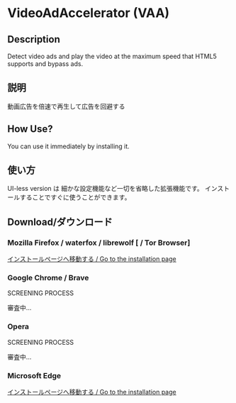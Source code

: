 # VideoAdAccelerator (VAA)

## Description

Detect video ads and play the video at the maximum speed that HTML5 supports and bypass ads.

## 説明

動画広告を倍速で再生して広告を回避する

## How Use?

You can use it immediately by installing it.

## 使い方

UI-less version は 細かな設定機能など一切を省略した拡張機能です。
インストールすることですぐに使うことができます。

## Download/ダウンロード

### Mozilla Firefox / waterfox / librewolf [ / Tor Browser]

[インストールページへ移動する / Go to the installation page](https://addons.mozilla.org/ja/firefox/addon/video-ad-accelerator-ui-less/)

### Google Chrome / Brave

SCREENING PROCESS

審査中...

### Opera

SCREENING PROCESS

審査中...

### Microsoft Edge

[インストールページへ移動する / Go to the installation page](https://microsoftedge.microsoft.com/addons/detail/video-ad-accelerator/jjafcecbkdodjcpflaaknelchfjjmpon)

<!-- This is a [Plasmo extension](https://docs.plasmo.com/) project bootstrapped with [`plasmo init`](https://www.npmjs.com/package/plasmo).

## Getting Started

First, run the development server:

```bash
pnpm dev
# or
npm run dev
```

Open your browser and load the appropriate development build. For example, if you are developing for the chrome browser, using manifest v3, use: `build/chrome-mv3-dev`.

You can start editing the popup by modifying `popup.tsx`. It should auto-update as you make changes. To add an options page, simply add a `options.tsx` file to the root of the project, with a react component default exported. Likewise to add a content page, add a `content.ts` file to the root of the project, importing some module and do some logic, then reload the extension on your browser.

For further guidance, [visit our Documentation](https://docs.plasmo.com/)

## Making production build

Run the following:

```bash
pnpm build
# or
npm run build
```

This should create a production bundle for your extension, ready to be zipped and published to the stores.

## Submit to the webstores

The easiest way to deploy your Plasmo extension is to use the built-in [bpp](https://bpp.browser.market) GitHub action. Prior to using this action however, make sure to build your extension and upload the first version to the store to establish the basic credentials. Then, simply follow [this setup instruction](https://docs.plasmo.com/framework/workflows/submit) and you should be on your way for automated submission! -->
